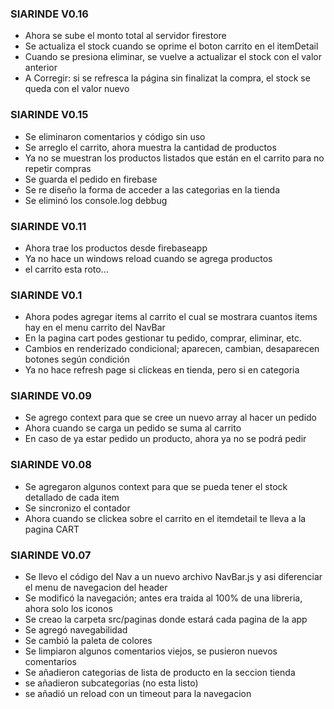 ### SIARINDE V0.16
* Ahora se sube el monto total al servidor firestore
* Se actualiza el stock cuando se oprime el boton carrito en el itemDetail
* Cuando se presiona eliminar, se vuelve a actualizar el stock con el valor anterior
* A Corregir: si se refresca la página sin finalizat la compra, el stock se queda con el valor nuevo

### SIARINDE V0.15
* Se eliminaron comentarios y código sin uso
* Se arreglo el carrito, ahora muestra la cantidad de productos
* Ya no se muestran los productos listados que están en el carrito para no repetir compras
* Se guarda el pedido en firebase
* Se re diseño la forma de acceder a las categorias en la tienda
* Se eliminó los console.log debbug

### SIARINDE V0.11
* Ahora trae los productos desde firebaseapp
* Ya no hace un windows reload cuando se agrega productos
* el carrito esta roto...

### SIARINDE V0.1
* Ahora podes agregar items al carrito el cual se mostrara cuantos items hay en el menu carrito del NavBar
* En la pagina cart podes gestionar tu pedido, comprar, eliminar, etc.
* Cambios en renderizado condicional; aparecen, cambian, desaparecen botones según condición
* Ya no hace refresh page si clickeas en tienda, pero si en categoria

### SIARINDE V0.09
* Se agrego context para que se cree un nuevo array al hacer un pedido
* Ahora cuando se carga un pedido se suma al carrito
* En caso de ya estar pedido un producto, ahora ya no se podrá pedir


### SIARINDE V0.08

* Se agregaron algunos context para que se pueda tener el stock detallado de cada item
* Se sincronizo el contador
* Ahora cuando se clickea sobre el carrito en el itemdetail te lleva a la pagina CART




### SIARINDE V0.07

* Se llevo el código del Nav a un nuevo archivo NavBar.js y asi diferenciar el menu de navegacion del header
* Se modificó la navegación; antes era traida al 100% de una libreria, ahora solo los iconos
* Se creao la carpeta src/paginas donde estará cada pagina de la app
* Se agregó navegabilidad
* Se cambió la paleta de colores
* Se limpiaron algunos comentarios viejos, se pusieron nuevos comentarios
* Se añadieron categorias de lista de producto en la seccion tienda
* se añadieron subcategorias (no esta listo)
* se añadió un reload con un timeout para la navegacion